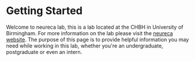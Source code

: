 # Getting Started

Welcome to neureca lab, this is a lab located at the CHBH in University of Birmingham. For more information on the lab please visit the [neureca website](https://www.neureca.org/). The purpose of this page is to provide helpful information you may need while working in this lab, whether you're an undergraduate, postgraduate or even an intern.
